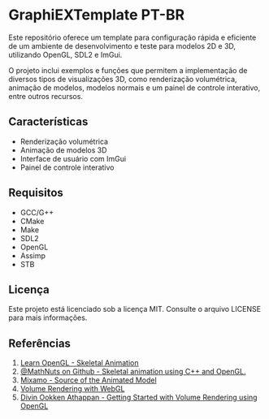 # GraphiEXTemplate PT-BR

Este repositório oferece um template para configuração rápida e eficiente de um ambiente de desenvolvimento e teste para modelos 2D e 3D, utilizando OpenGL, SDL2 e ImGui.

O projeto inclui exemplos e funções que permitem a implementação de diversos tipos de visualizações 3D, como renderização volumétrica, animação de modelos, modelos normais e um painel de controle interativo, entre outros recursos.

## Características

-   Renderização volumétrica
-   Animação de modelos 3D
-   Interface de usuário com ImGui
-   Painel de controle interativo

## Requisitos

-   GCC/G++
-   CMake
-   Make
-   SDL2
-   OpenGL
-   Assimp
-   STB

## Licença

Este projeto está licenciado sob a licença MIT. Consulte o arquivo LICENSE para mais informações.

## Referências

1. [Learn OpenGL - Skeletal Animation](https://learnopengl.com/Guest-Articles/2020/Skeletal-Animation)
2. [@MathNuts on Github - Skeletal animation using C++ and OpenGL.](https://github.com/MathNuts/SkeletalAnimation)
3. [Mixamo - Source of the Animated Model](https://www.mixamo.com/)
4. [Volume Rendering with WebGL](https://www.willusher.io/webgl/2019/01/13/volume-rendering-with-webgl/)
5. [Divin Ookken Athappan - Getting Started with Volume Rendering using OpenGL](https://www.codeproject.com/Articles/352270/Getting-Started-with-Volume-Rendering-using-OpenGL)
